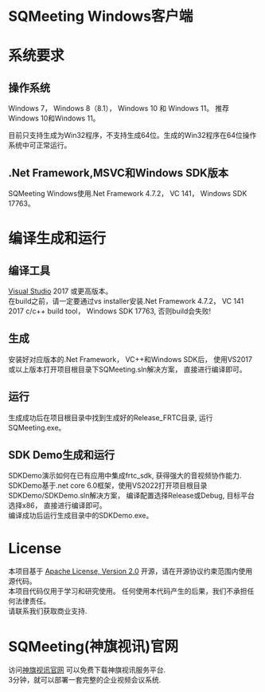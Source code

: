 # SQMeeting Windows客户端

# 系统要求

## 操作系统
Windows 7， Windows 8（8.1）， Windows 10 和 Windows 11。 推荐Windows 10和Windows 11。

目前只支持生成为Win32程序，不支持生成64位。生成的Win32程序在64位操作系统中可正常运行。

## .Net Framework,MSVC和Windows SDK版本

SQMeeting Windows使用.Net Framework 4.7.2， VC 141， Windows SDK 17763。

# 编译生成和运行

## 编译工具
[Visual Studio](https://visualstudio.microsoft.com/) 2017 或更高版本。  
在build之前，请一定要通过vs installer安装.Net Framework 4.7.2， VC 141 2017 c/c++ build tool， Windows SDK 17763,  否则build会失败!

## 生成
安装好对应版本的.Net Framework， VC++和Windows SDK后， 使用VS2017或以上版本打开项目根目录下SQMeeting.sln解决方案， 直接进行编译即可。

## 运行
生成成功后在项目根目录中找到生成好的Release_FRTC目录, 运行SQMeeting.exe。

## SDK Demo生成和运行
SDKDemo演示如何在已有应用中集成frtc_sdk, 获得强大的音视频协作能力.  
SDKDemo基于.net core 6.0框架，使用VS2022打开项目根目录SDKDemo/SDKDemo.sln解决方案， 编译配置选择Release或Debug, 目标平台选择x86， 直接进行编译即可。  
编译成功后运行生成目录中的SDKDemo.exe。


# License
本项目基于 [Apache License, Version 2.0](./LICENSE) 开源，请在开源协议约束范围内使用源代码。  
本项目代码仅用于学习和研究使用。 任何使用本代码产生的后果，我们不承担任何法律责任。  
请联系我们获取商业支持.

# SQMeeting(神旗视讯)官网
访问[神旗视讯官网](https://shenqi.internetware.cn) 可以免费下载神旗视讯服务平台.  
3分钟，就可以部署一套完整的企业视频会议系统. 

